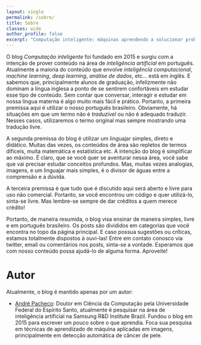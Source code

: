 ```yaml
---
layout: single
permalink: /sobre/
title: Sobre
classes: wide
author_profile: false
excerpt: "Computação inteligente: máquinas aprendendo a solucionar problemas complexos Conceitos, aplicações e desenvolvimento"
---
```



O blog *Computação inteligente* foi fundado em 2015 e surgiu com a intenção de prover conteúdo na área de *inteligência artificial* em português. Atualmente a maioria do conteúdo que envolve *inteligência computacional*, *machine learning*, *deep learning*, *análise de dados*, etc... está em inglês. E sabemos que, principalmente alunos de graduação, infelizmente não dominam a língua inglesa a ponto de se sentirem confortáveis em estudar esse tipo de conteúdo. Sem contar que conversar, interagir e estudar em nossa língua materna é algo muito mais fácil e prático. Portanto, a primeira premissa aqui é utilizar o nosso português brasileiro. Obviamente, há situações em que um termo não é *traduzível* ou não é adequado traduzir. Nesses casos, utilizaremos o termo original mas sempre mostrando uma tradução livre.

A segunda premissa do blog é utilizar um linguajar simples, direto e didático. Muitas das vezes, os conteúdos de área são repletos de termos díficeis, muita matemática e estatística etc. A intenção do blog é simplificar ao máximo. É claro, que se você quer se aventurar nessa área, você sabe que vai precisar estudar conceitos profundos. Mas, muitas vezes analogias, imagens, e um linguajar mais simples, é o divisor de águas entre a comprensão e a dúvida.

A terceira premissa é que tudo que é discutido aqui será aberto e livre para uso não comercial. Portanto, se você encontrou um código e quer utilizá-lo, sinta-se livre. Mas lembre-se sempre de dar créditos a quem merece crédito!

Portanto, de maneira resumida, o blog visa ensinar de maneira simples, livre e em português brasileiro. Os posts são divididos em categorias que você encontra no topo da página principal. E caso possua sugestões ou críticas, estamos totalmente dispostos à ouvi-las! Entre em contato conosco via twitter, email ou comentários nos posts, sinta-se a vontade. Esperamos que com nosso conteúdo possa ajudá-lo de alguma forma. Aproveite!

# Autor

Atualmente, o blog é mantido apenas por um autor:

* [André Pacheco](http://pachecoandre.com.br):
  Doutor em Ciência da Computação pela Universidade Federal do Espírito Santo, atualmente é pesquisar na área de inteligência artificial na Samsung R&D Institute Brazil. Fundou o blog em 2015 para escrever um pouco sobre o que aprendia. Foca sua pesquisa em técnicas de aprendizado de máquina aplicadas em imagens, principalmente em detecção automática de câncer de pele.

